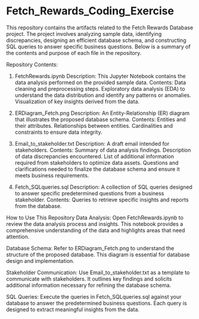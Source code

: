 # Fetch_Rewards_Coding_Exercise



This repository contains the artifacts related to the Fetch Rewards Database project. The project involves analyzing sample data, identifying discrepancies, designing an efficient database schema, and constructing SQL queries to answer specific business questions. Below is a summary of the contents and purpose of each file in the repository.

Repository Contents:

1. FetchRewards.ipynb
Description: This Jupyter Notebook contains the data analysis performed on the provided sample data.
Contents:
Data cleaning and preprocessing steps.
Exploratory data analysis (EDA) to understand the data distribution and identify any patterns or anomalies.
Visualization of key insights derived from the data.

3. ERDiagram_Fetch.png
Description: An Entity-Relationship (ER) diagram that illustrates the proposed database schema.
Contents:
Entities and their attributes.
Relationships between entities.
Cardinalities and constraints to ensure data integrity.

5. Email_to_stakeholder.txt
Description: A draft email intended for stakeholders.
Contents:
Summary of data analysis findings.
Description of data discrepancies encountered.
List of additional information required from stakeholders to optimize data assets.
Questions and clarifications needed to finalize the database schema and ensure it meets business requirements.

4. Fetch_SQLqueries.sql
Description: A collection of SQL queries designed to answer specific predetermined questions from a business stakeholder.
Contents:
Queries to retrieve specific insights and reports from the database.



How to Use This Repository
Data Analysis: Open FetchRewards.ipynb to review the data analysis process and insights. This notebook provides a comprehensive understanding of the data and highlights areas that need attention.

Database Schema: Refer to ERDiagram_Fetch.png to understand the structure of the proposed database. This diagram is essential for database design and implementation.

Stakeholder Communication: Use Email_to_stakeholder.txt as a template to communicate with stakeholders. It outlines key findings and solicits additional information necessary for refining the database schema.

SQL Queries: Execute the queries in Fetch_SQLqueries.sql against your database to answer the predetermined business questions. Each query is designed to extract meaningful insights from the data.
